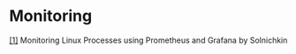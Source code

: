 # Monitoring









[[1]](https://medium.com/schkn/monitoring-linux-processes-using-prometheus-and-grafana-113b3e271971) Monitoring Linux Processes using Prometheus and Grafana by Solnichkin


[pushgateway]:https://github.com/prometheus/pushgateway